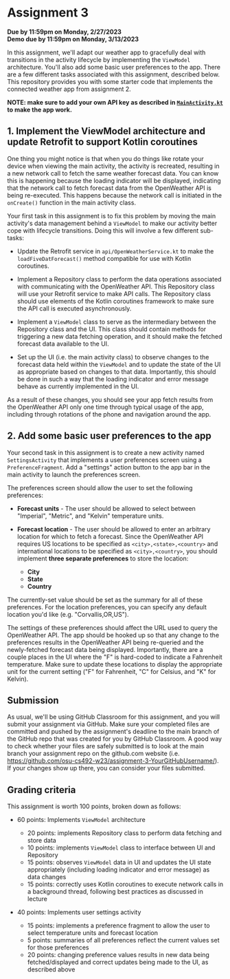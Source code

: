 # Assignment 3
**Due by 11:59pm on Monday, 2/27/2023** <br />
**Demo due by 11:59pm on Monday, 3/13/2023**

In this assignment, we'll adapt our weather app to gracefully deal with transitions in the activity lifecycle by implementing the `ViewModel` architecture.  You'll also add some basic user preferences to the app.  There are a few different tasks associated with this assignment, described below.  This repository provides you with some starter code that implements the connected weather app from assignment 2.

**NOTE: make sure to add your own API key as described in [`MainActivity.kt`](app/src/main/java/com/example/android/lifecycleweather/ui/MainActivity.kt#L28-L52) to make the app work.**

## 1. Implement the ViewModel architecture and update Retrofit to support Kotlin coroutines

One thing you might notice is that when you do things like rotate your device when viewing the main activity, the activity is recreated, resulting in a new network call to fetch the same weather forecast data.  You can know this is happening because the loading indicator will be displayed, indicating that the network call to fetch forecast data from the OpenWeather API is being re-executed.  This happens because the network call is initiated in the `onCreate()` function in the main activity class.

Your first task in this assignment is to fix this problem by moving the main activity's data management behind a `ViewModel` to make our activity better cope with lifecycle transitions.  Doing this will involve a few different sub-tasks:

* Update the Retrofit service in `api/OpenWeatherService.kt` to make the `loadFiveDatForecast()` method compatible for use with Kotlin coroutines.

* Implement a Repository class to perform the data operations associated with communicating with the OpenWeather API.  This Repository class will use your Retrofit service to make API calls.  The Repository class should use elements of the Kotlin coroutines framework to make sure the API call is executed asynchronously.

* Implement a `ViewModel` class to serve as the intermediary between the Repository class and the UI.  This class should contain methods for triggering a new data fetching operation, and it should make the fetched forecast data available to the UI.

* Set up the UI (i.e. the main activity class) to observe changes to the forecast data held within the `ViewModel` and to update the state of the UI as appropriate based on changes to that data.  Importantly, this should be done in such a way that the loading indicator and error message behave as currently implemented in the UI.

As a result of these changes, you should see your app fetch results from the OpenWeather API only one time through typical usage of the app, including through rotations of the phone and navigation around the app.

## 2. Add some basic user preferences to the app

Your second task in this assignment is to create a new activity named `SettingsActivity` that implements a user preferences screen using a `PreferenceFragment`.  Add a "settings" action button to the app bar in the main activity to launch the preferences screen.

The preferences screen should allow the user to set the following preferences:

* **Forecast units** - The user should be allowed to select between "Imperial", "Metric", and "Kelvin" temperature units.

* **Forecast location** - The user should be allowed to enter an arbitrary location for which to fetch a forecast.  Since the OpenWeather API requires US locations to be specified as `<city>,<state>,<country>` and international locations to be specified as `<city>,<country>`, you should implement **three separate preferences** to store the location:
    * **City**
    * **State**
    * **Country**

The currently-set value should be set as the summary for all of these preferences.  For the location preferences, you can specify any default location you'd like (e.g. "Corvallis,OR,US").

The settings of these preferences should affect the URL used to query the OpenWeather API.  The app should be hooked up so that any change to the preferences results in the OpenWeather API being re-queried and the newly-fetched forecast data being displayed.  Importantly, there are a couple places in the UI where the "F" is hard-coded to indicate a Fahrenheit temperature.  Make sure to update these locations to display the appropriate unit for the current setting ("F" for Fahrenheit, "C" for Celsius, and "K" for Kelvin).

## Submission

As usual, we'll be using GitHub Classroom for this assignment, and you will submit your assignment via GitHub.  Make sure your completed files are committed and pushed by the assignment's deadline to the main branch of the GitHub repo that was created for you by GitHub Classroom.  A good way to check whether your files are safely submitted is to look at the main branch your assignment repo on the github.com website (i.e. https://github.com/osu-cs492-w23/assignment-3-YourGitHubUsername/). If your changes show up there, you can consider your files submitted.

## Grading criteria

This assignment is worth 100 points, broken down as follows:

* 60 points: Implements `ViewModel` architecture
    * 20 points: implements Repository class to perform data fetching and store data
    * 10 points: implements `ViewModel` class to interface between UI and Repository
    * 15 points: observes `ViewModel` data in UI and updates the UI state appropriately (including loading indicator and error message) as data changes
    * 15 points: correctly uses Kotlin coroutines to execute network calls in a background thread, following best practices as discussed in lecture

* 40 points: Implements user settings activity
    * 15 points: implements a preference fragment to allow the user to select temperature units and forecast location
    * 5 points: summaries of all preferences reflect the current values set for those preferences
    * 20 points: changing preference values results in new data being fetched/displayed and correct updates being made to the UI, as described above
